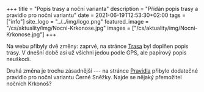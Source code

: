 +++
title = "Popis trasy a noční varianta"
description = "Přidán popis trasy a pravidlo pro noční variantu"
date = 2021-06-19T12:53:30+02:00
tags = ["info"]
site_logo = "../../img/logo.png"
featured_image = "/cs/aktuality/img/Nocni-Krkonose.jpg"
images = ["/cs/aktuality/img/Nocni-Krkonose.jpg"]
+++

Na webu přibyly dvě změny: zaprvé, na stránce [Trasa](/trasa)
byl doplňen popis trasy. V dnešní době asi už všichni jedou podle
GPS, ale papírový popis neuškodí.

Druhá změna je trochu zásadnější --- na stránce [Pravidla](/pravidla)
přibylo dodatečné pravidlo pro noční variantu Černé Sněžky. Najde se
nějaký přemožitel nočních Krkonoš?
